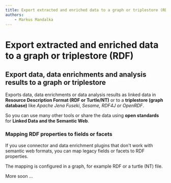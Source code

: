 ```yaml
---
title: Export extracted and enriched data to a graph or triplestore (RDF)  
authors:  
    - Markus Mandalka
---
```


# Export extracted and enriched data to a graph or triplestore (RDF)

## Export data, data enrichments and analysis results to a graph or triplestore

Exports data, data enrichments or data analysis results as linked data in **Resource Description Format (RDF or Turtle/NT)** or to a **triplestore (graph database)** like *Apache Jena Fuseki*, *Sesame, RDF4J or OpenRDF*.

So you can use many other tools or share the data using **open standards** for **Linked Data and the Semantic Web**.

### Mapping RDF properties to fields or facets

If you use connector and data enrichment plugins that don't work with semantic web formats, you can map legacy fields or facets to RDF properties.

The mapping is configured in a graph, for example RDF or a turtle (NT) file.

More soon ...
